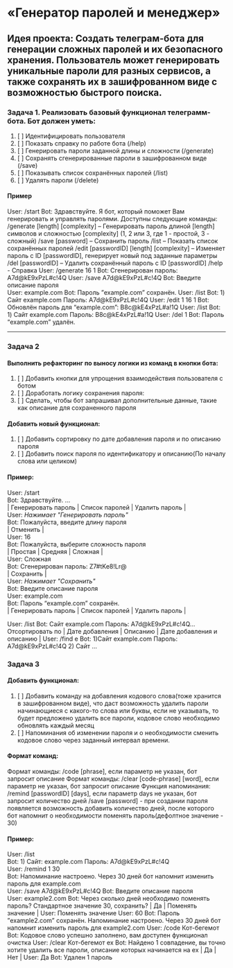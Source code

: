 # «Генератор паролей и менеджер»

## Идея проекта: Создать телеграм-бота для генерации сложных паролей и их безопасного хранения. Пользователь может генерировать уникальные пароли для разных сервисов, а также сохранять их в зашифрованном виде с возможностью быстрого поиска.

### Задача 1. Реализовать базовый функционал телеграмм-бота. Бот должен уметь:
1. [ ] Идентифицировать пользователя
2. [ ] Показать справку по работе бота (/help)
3. [ ] Генерировать пароли заданной длины и сложности (/generate)
4. [ ] Сохранять сгенерированные пароли в зашифрованном виде (/save)
5. [ ] Показывать список сохранённых паролей (/list)
6. [ ] Удалять пароли (/delete)

#### Пример
   User: /start
   Bot: Здравствуйте. Я бот, который поможет Вам генерировать и управлять паролями. Доступны следующие команды:
   /generate [length] [complexity] – Генерировать пароль длиной [length] символов и сложностью [complexity] (1, 2 или 3, где 1 - простой, 3 - сложный)
   /save [password] – Сохранить пароль
   /list – Показать список сохранённых паролей
   /edit [passwordID] [length] [complexity] – Изменяет пароль с ID [passwordID], генерирует новый под заданные параметры
   /del [passwordID] – Удалить сохранённый пароль с ID [passwordID]
   /help - Справка
   User: /generate 16 1
   Bot: Сгенерирован пароль: A7d@kE9xPzL#c!4Q
   User: /save A7d@kE9xPzL#c!4Q
   Bot: Введите описание пароля  
   User: example.com
   Bot: Пароль ”example.com” сохранён.
   User: /list
   Bot: 1) Сайт example.com Пароль: A7d@kE9xPzL#c!4Q
   User: /edit 1 16 1
   Bot: Обновлён пароль для “example.com”: B8c@kE4xPzL#a!1Q
   User: /list
   Bot: 1) Сайт example.com Пароль: B8c@kE4xPzL#a!1Q
   User: /del 1
   Bot: Пароль “example.com” удалён.

---

### Задача 2

#### Выполнить рефакторинг по выносу логики из команд в кнопки бота:

1. [ ] Добавить кнопки для упрощения взаимодействия пользователя с ботом
2. [ ] Доработать логику сохранения пароля:
3. [ ] Сделать, чтобы бот запрашивал дополнительные данные, такие как описание для сохраненного пароля

#### Добавить новый функционал:

1. [ ] Добавить сортировку по дате добавления пароля и по описанию пароля
2. [ ] Добавить поиск пароля по идентификатору и описанию(По началу слова или целиком)

#### Пример:

   User: /start  
   Bot: Здравствуйте. …  
   | Генерировать пароль | Список паролей | Удалить пароль |  
   User: *Нажимает "Генерировать пароль"*  
   Bot: Пожалуйста, введите длину пароля  
   | Отменить |  
   User: 16  
   Bot: Пожалуйста, выберите сложность пароля  
   | Простая | Средняя | Сложная |  
   User: Сложная  
   Bot: Сгенерирован пароль: Z7#tKe8!Lr@  
   | Сохранить |  
   User: *Нажимает "Сохранить"*  
   Bot: Введите описание пароля  
   User: example.com  
   Bot: Пароль “example.com” сохранён.  
   | Генерировать пароль | Список паролей | Удалить пароль |
   
   User: /list
   Bot: Сайт example.com Пароль: A7d@kE9xPzL#c!4Q…
   Отсортировать по
   | Дате добавления | Описанию | Дате добавления и описанию |
   User: /find e
   Bot:     1)Сайт example.com Пароль: A7d@kE9xPzL#c!4Q
            2) Сайт …


### Задача 3

#### Добавить функционал:

1. [ ] Добавить команду на добавления кодового слова(тоже хранится в зашифрованном виде), что даст возможность удалить пароли начинающиеся с какого-то слова или буквы, если не указывать, то будет предложено удалить все пароли, кодовое слово необходимо обновлять каждый месяц
2. [ ] Напоминания об изменении пароля и о необходимости сменить кодовое слово через заданный интервал времени.

#### Формат команд:

   Формат команды: /code [phrase], если параметр не указан, бот запросит описание
   Формат команды: /clear [code-phrase] [word], если параметр не указан, бот запросит описание
   Функция напоминания: /remind [passwordID] [days], если параметр days не указан, бот запросит количество дней
   /save [password] - при создании пароля появляется возможность добавить количество дней, после которого бот напомнит о необходимости поменять пароль(дефолтное значение - 30)

#### Пример:

   User: /list  
   Bot: 1) Сайт: example.com Пароль: A7d@kE9xPzL#c!4Q  
   User: /remind 1 30  
   Bot: Напоминание настроено. Через 30 дней бот напомнит изменить пароль для example.com  
   User: /save A7d@kE9xPzL#c!4Q
   Bot: Введите описание пароля  
   User: example2.com
   Bot: Через сколько дней необходимо поменять пароль? Стандартное значение 30, сохранить?
   | Да | Поменять значение |
   User: Поменять значение
   User: 60
   Bot: Пароль ”example2.com” сохранён. Напоминание настроено. Через 30 дней бот напомнит изменить пароль для example2.com
   User: /code Кот-бегемот
   Bot: Кодовое слово успешно заполнено, вам доступен функционал очистка
   User: /clear Кот-бегемот ex
   Bot: Найдено 1 совпадение, вы точно хотите удалить все пароли, описание которых начинается на ex
   | Да | Нет |
   User: Да
   Bot: Удален 1 пароль
